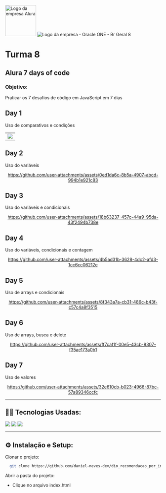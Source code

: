 <div>
    <img alt="Logo da empresa Alura" src="https://www.cuponation.com.br/images/fit-in/256x/images/a/alura_logo.png", style = "width:100px;">
    <img class="company-logo__img" src="https://cdn2.gnarususercontent.com.br/1/1221562/b6256fa6-5fde-4cdd-a4a3-d33ebc90bb6c.png" alt="Logo da empresa - Oracle ONE - Br Geral 8">
    <h1>Turma 8</h1>
    <h2>Alura 7 days of code</h2>
</div>  
<h3>Objetivo:</h3>
<p>Praticar os 7 desafios de código em JavaScript em 7 dias</p>

<h2>Day 1</h2>
<p>Uso de comparativos e condições</p>
<div align = center>
  <table>
    <tr>
      <td align="center"><img src="https://github.com/user-attachments/assets/a9ebeef8-84fc-4581-a4eb-32ab6adc47a5"></td>
    </tr>
  </table>
</div>

<h2>Day 2</h2>
<p>Uso do variáveis</p>
<div align = center>
    
https://github.com/user-attachments/assets/0ed1da6c-8b5a-4907-abcd-994b1e921c83

</div>

<h2>Day 3</h2>
<p>Uso do variáveis e condicionais</p>
<div align = center>

https://github.com/user-attachments/assets/18b63237-457c-44a9-95da-43f2494b738e

</div>


<h2>Day 4</h2>
<p>Uso do variáveis, condicionais e contagem</p>
<div align = center>
    
https://github.com/user-attachments/assets/4b5ad31b-3628-4dc2-afd3-1cc6cc06212e

</div>

<h2>Day 5</h2>
<p>Uso de arrays e condicionais</p>
<div align = center>
    
https://github.com/user-attachments/assets/8f343a7a-cb31-486c-b43f-c57c4a8f3515

</div>

<h2>Day 6</h2>
<p>Uso de arrays, busca e delete</p>
<div align = center>
    
https://github.com/user-attachments/assets/ff7caf1f-00e5-43cb-8307-f35ae173a0b1

</div>

<h2>Day 7</h2>
<p>Uso de valores</p>
<div align = center>
    
https://github.com/user-attachments/assets/32e610cb-b023-4966-87bc-57a89346ccfc

</div>

-------------------------------------------------------------------------------------------------------------

## 👨‍💻 Tecnologias Usadas:
<img loading="lazy" src="https://img.shields.io/badge/javascritp-f7df1e?style=for-the-badge&logo=javascript&logoColor=white" target="_blank"></a>
<img loading="lazy" src="https://img.shields.io/badge/html-e34c26?style=for-the-badge&logo=html5&logoColor=white" target="_blank"></a>
<img loading="lazy" src="https://img.shields.io/badge/css-264de4?style=for-the-badge&logo=css&logoColor=white" target="_blank"></a>

-----------------------------------------------------------
## ⚙  Instalação e Setup:

Clonar o projeto:

```bash
  git clone https://github.com/daniel-neves-dev/dio_recomendacao_por_imagem.git
```

Abrir a pasta do projeto:
- Clique no arquivo index.html
